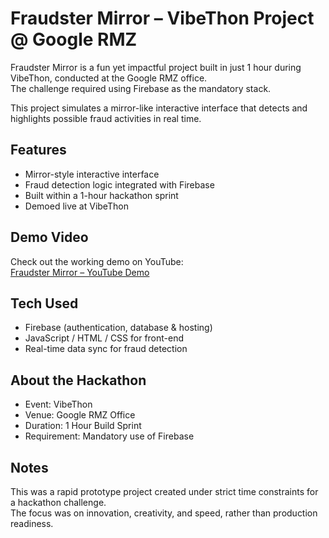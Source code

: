 # Fraudster Mirror – VibeThon Project @ Google RMZ

Fraudster Mirror is a fun yet impactful project built in just 1 hour during VibeThon, conducted at the Google RMZ office.  
The challenge required using Firebase as the mandatory stack.  

This project simulates a mirror-like interactive interface that detects and highlights possible fraud activities in real time.  



## Features
- Mirror-style interactive interface  
- Fraud detection logic integrated with Firebase  
- Built within a 1-hour hackathon sprint  
- Demoed live at VibeThon  



## Demo Video
Check out the working demo on YouTube:  
[Fraudster Mirror – YouTube Demo](https://youtu.be/LGPFWs2P-kQ?si=pT_3SJugr0nmYgHh)


## Tech Used
- Firebase (authentication, database & hosting)  
- JavaScript / HTML / CSS for front-end  
- Real-time data sync for fraud detection  



## About the Hackathon
- Event: VibeThon  
- Venue: Google RMZ Office  
- Duration: 1 Hour Build Sprint  
- Requirement: Mandatory use of Firebase  



## Notes
This was a rapid prototype project created under strict time constraints for a hackathon challenge.  
The focus was on innovation, creativity, and speed, rather than production readiness.  
